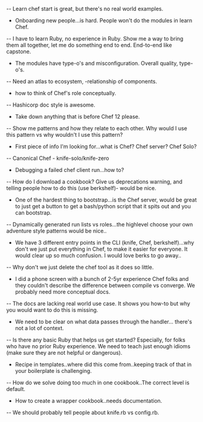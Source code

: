 -- Learn chef start is great, but there's no real world examples.

- Onboarding new people...is hard. People won't do the modules in learn Chef.

-- I have to learn Ruby, no experience in Ruby. Show me a way to bring them all together, let me do something end to end. End-to-end like capstone.

- The modules have type-o's and misconfiguration. Overall quality, type-o's.

-- Need an atlas to ecosystem, -relationship of components.

- how to think of Chef's role conceptually.

-- Hashicorp doc style is awesome.

- Take down anything that is before Chef 12 please.

-- Show me patterns and how they relate to each other. Why would I use this pattern vs why wouldn't I use this pattern?

- First piece of info I'm looking for...what is Chef? Chef server? Chef Solo?

-- Canonical Chef - knife-solo/knife-zero

- Debugging a failed chef client run...how to?

-- How do I download a cookbook? Give us deprecations warning, and telling people how to do this (use berkshelf)- would be nice.

- One of the hardest thing to bootstrap...is the Chef server, would be great to just get a button to get a bash/python script that it spits out and you can bootstrap.

-- Dynamically generated run lists vs roles...the highlevel choose your own adventure style patterns would be nice..

- We have 3 different entry points in the CLI (knife, Chef, berkshelf)...why don't we just put everything in Chef, to make it easier for everyone. It would clear up so much confusion. I would love berks to go away..

-- Why don't we just delete the chef tool as it does so little.

- I did a phone screen with a bunch of 2-5yr experience Chef folks and they couldn't describe the difference between compile vs converge. We probably need more conceptual docs.

-- The docs are lacking real world use case. It shows you how-to but why you would want to do this is missing.

- We need to be clear on what data passes through the handler... there's not a lot of context.

-- Is there any basic Ruby that helps us get started? Especially, for folks who have no prior Ruby experience. We need to teach just enough idioms (make sure they are not helpful or dangerous).

- Recipe in templates..where did this come from..keeping track of that in your boilerplate is challenging.

-- How do we solve doing too much in one cookbook..The correct level is default.

- How to create a wrapper cookbook..needs documentation. 

-- We should probably tell people about knife.rb vs config.rb.